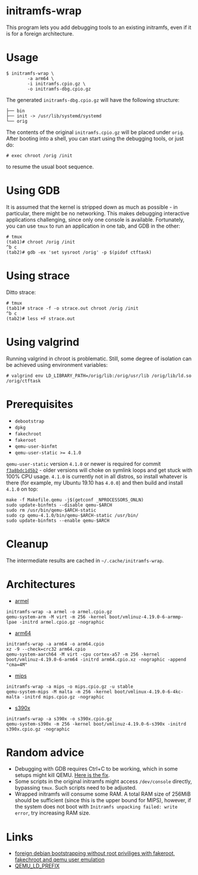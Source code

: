 # initramfs-wrap

This program lets you add debugging tools to an existing initramfs, even if it
is for a foreign architecture.

# Usage

```
$ initramfs-wrap \
        -a arm64 \
        -i initramfs.cpio.gz \
        -o initramfs-dbg.cpio.gz
```

The generated `initramfs-dbg.cpio.gz` will have the following structure:

```
├── bin
├── init -> /usr/lib/systemd/systemd
└── orig
```

The contents of the original `initramfs.cpio.gz` will be placed under `orig`.
After booting into a shell, you can start using the debugging tools, or just do:

```
# exec chroot /orig /init
```

to resume the usual boot sequence.

# Using GDB

It is assumed that the kernel is stripped down as much as possible - in
particular, there might be no networking. This makes debugging interactive
applications challenging, since only one console is available. Fortunately, you
can use `tmux` to run an application in one tab, and GDB in the other:

```
# tmux
(tab1)# chroot /orig /init
^b c
(tab2)# gdb -ex 'set sysroot /orig' -p $(pidof ctftask)
```

# Using strace

Ditto strace:

```
# tmux
(tab1)# strace -f -o strace.out chroot /orig /init
^b c
(tab2)# less +F strace.out
```

# Using valgrind

Running valgrind in chroot is problematic. Still, some degree of isolation can
be achieved using environment variables:

```
# valgrind env LD_LIBRARY_PATH=/orig/lib:/orig/usr/lib /orig/lib/ld.so /orig/ctftask
```

# Prerequisites

* `debootstrap`
* `dpkg`
* `fakechroot`
* `fakeroot`
* `qemu-user-binfmt`
* `qemu-user-static >= 4.1.0`

`qemu-user-static` version `4.1.0` or newer is required for commit
[`f3a8bdc1d5b2`](https://git.qemu.org/?p=qemu.git;a=commit;h=f3a8bdc1d5b2) -
older versions will choke on symlink loops and get stuck with 100% CPU usage.
`4.1.0` is currently not in all distros, so install whatever is there (for
example, my Ubuntu 19.10 has `4.0.0`) and then build and install `4.1.0` on top:

```
make -f Makefile.qemu -j$(getconf _NPROCESSORS_ONLN)
sudo update-binfmts --disable qemu-$ARCH
sudo rm /usr/bin/qemu-$ARCH-static
sudo cp qemu-4.1.0/bin/qemu-$ARCH-static /usr/bin/
sudo update-binfmts --enable qemu-$ARCH
```

# Cleanup

The intermediate results are cached in `~/.cache/initramfs-wrap`.

# Architectures

* [armel](https://wiki.debian.org/ArmEabiPort)

```
initramfs-wrap -a armel -o armel.cpio.gz
qemu-system-arm -M virt -m 256 -kernel boot/vmlinuz-4.19.0-6-armmp-lpae -initrd armel.cpio.gz -nographic
```

* [arm64](https://wiki.debian.org/Arm64Port)

```
initramfs-wrap -a arm64 -o arm64.cpio
xz -9 --check=crc32 arm64.cpio
qemu-system-aarch64 -M virt -cpu cortex-a57 -m 256 -kernel boot/vmlinuz-4.19.0-6-arm64 -initrd arm64.cpio.xz -nographic -append "cma=4M"
```

* [mips](https://wiki.debian.org/MIPSPort)

```
initramfs-wrap -a mips -o mips.cpio.gz -u stable
qemu-system-mips -M malta -m 256 -kernel boot/vmlinux-4.19.0-6-4kc-malta -initrd mips.cpio.gz -nographic
```

* [s390x](https://www.debian.org/ports/s390/)

```
initramfs-wrap -a s390x -o s390x.cpio.gz
qemu-system-s390x -m 256 -kernel boot/vmlinuz-4.19.0-6-s390x -initrd s390x.cpio.gz -nographic
```

# Random advice

* Debugging with GDB requires Ctrl+C to be working, which in some setups might
  kill QEMU. [Here is the fix](https://stackoverflow.com/a/49751144).
* Some scripts in the original initramfs might access `/dev/console` directly,
  bypassing `tmux`. Such scripts need to be adjusted.
* Wrapped initramfs will consume some RAM. A total RAM size of 256MiB should be
  sufficient (since this is the upper bound for MIPS), however, if the system
  does not boot with `Initramfs unpacking failed: write error`, try increasing
  RAM size.

# Links

* [foreign debian bootstrapping without root priviliges with fakeroot,
   fakechroot and qemu user emulation](
https://blog.mister-muffin.de/2011/04/02/foreign-debian-bootstrapping-without-root-priviliges-with-fakeroot,-fakechroot-and-qemu-user-emulation/
)
* [QEMU_LD_PREFIX](
https://git.qemu.org/?p=qemu.git;a=blob;f=linux-user/main.c;h=560d053f7249d046107ae03bb101dd6ad7a69817#l417
)
